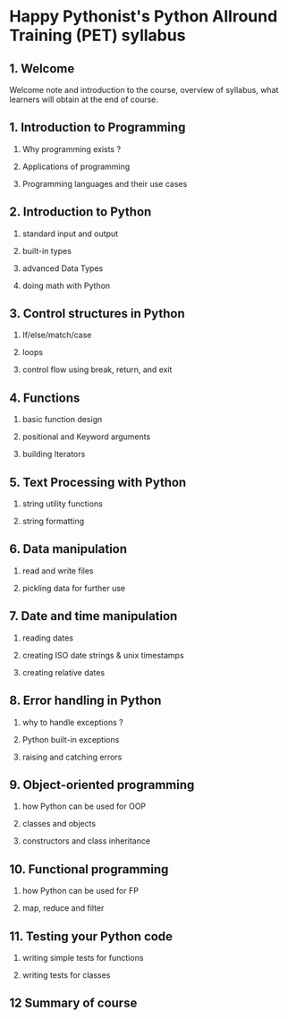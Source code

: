 # Happy Pythonist's Python Allround Training (PET) syllabus

## 1. Welcome

Welcome note and introduction to the course, overview of syllabus, what learners will obtain at the end of course.

## 1. Introduction to Programming

1. Why programming exists ?

2. Applications of programming

3. Programming languages and their use cases

## 2. Introduction to Python

1. standard input and output

2. built-in types

3. advanced Data Types

4. doing math with Python

## 3. Control structures in Python

1. If/else/match/case

2. loops

3. control flow using break, return, and exit

## 4. Functions

1. basic function design

2. positional and Keyword arguments

3. building Iterators

## 5. Text Processing with Python

1. string utility functions

2. string formatting

## 6. Data manipulation

1. read and write files

2. pickling data for further use

## 7. Date and time manipulation

1. reading dates

2. creating ISO date strings & unix timestamps

3. creating relative dates

## 8. Error handling in Python

1. why to handle exceptions ?

2. Python built-in exceptions

3. raising and catching errors

## 9. Object-oriented programming

1. how Python can be used for OOP

2. classes and objects

3. constructors and class inheritance

## 10. Functional programming

1. how Python can be used for FP

2. map, reduce and filter

## 11. Testing your Python code

1. writing simple tests for functions

2. writing tests for classes

## 12 Summary of course
